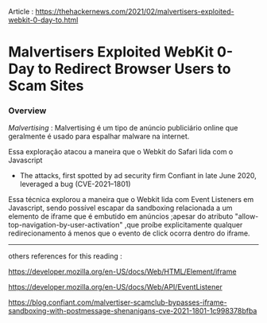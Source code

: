 Article : https://thehackernews.com/2021/02/malvertisers-exploited-webkit-0-day-to.html

# Malvertisers Exploited WebKit 0-Day to Redirect Browser Users to Scam Sites

### Overview


_Malvertising_ :  Malvertising é um tipo de anúncio publiciário online que geralmente é usado para espalhar
malware na internet.


Essa exploração atacou a maneira que o Webkit do Safari lida com o Javascript

- The attacks, first spotted by ad security firm Confiant in late June 2020, leveraged a bug (CVE-2021–1801) 


Essa técnica explorou a maneira que o Webkit lida com Event Listeners em Javascript, sendo possível escapar da sandboxing relacionada a um elemento de iframe que é embutido em anúncios ;apesar do atributo 
"allow-top-navigation-by-user-activation" ,que proíbe explicitamente qualquer redirecionamento á menos que o evento de click ocorra dentro do iframe.

---

others references for this reading :

https://developer.mozilla.org/en-US/docs/Web/HTML/Element/iframe

https://developer.mozilla.org/en-US/docs/Web/API/EventListener

https://blog.confiant.com/malvertiser-scamclub-bypasses-iframe-sandboxing-with-postmessage-shenanigans-cve-2021-1801-1c998378bfba

